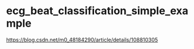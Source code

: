 # ecg_beat_classification_simple_example
https://blog.csdn.net/m0_48184290/article/details/108810305
